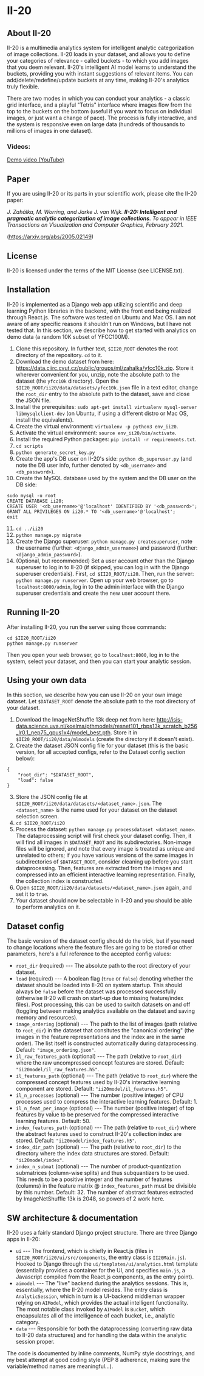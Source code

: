# II-20
## About II-20
II-20 is a multimedia analytics system for intelligent analytic categorization of image collections. II-20 loads in your dataset, and allows you to define your categories of relevance - called buckets - to which you add images that you deem relevant. II-20's intelligent AI model learns to understand the buckets, providing you with instant suggestions of relevant items. You can add/delete/redefine/update buckets at any time, making II-20's analytics truly flexible.

There are two modes in which you can conduct your analytics - a classic grid interface, and a playful "Tetris" interface where images flow from the top to the buckets on the bottom (useful if you want to focus on individual images, or just want a change of pace). The process is fully interactive, and the system is responsive even on large data (hundreds of thousands to millions of images in one dataset).

### Videos:
[Demo video (YouTube)](https://www.youtube.com/watch?v=M2vJQCY_omU)

## Paper
If you are using II-20 or its parts in your scientific work, please cite the II-20 paper:

*J. Zahálka, M. Worring, and Jarke J. van Wijk. **II-20: Intelligent and pragmatic analytic categorization of image collections**. To appear in IEEE Transactions on Visualization and Computer Graphics, February 2021.*

(https://arxiv.org/abs/2005.02149)

## License
II-20 is licensed under the terms of the MIT License (see LICENSE.txt).

## Installation
II-20 is implemented as a Django web app utilizing scientific and deep learning Python libraries in the backend, with the front end being realized through React.js. The software was tested on Ubuntu and Mac OS. I am not aware of any specific reasons it shouldn't run on Windows, but I have not tested that. In this section, we describe how to get started with analytics on demo data (a random 10K subset of YFCC100M).

1. Clone this repository. In further text, `$II20_ROOT` denotes the root directory of the repository. `cd` to it.
2. Download the demo dataset from here: https://data.ciirc.cvut.cz/public/groups/ml/zahalka/yfcc10k.zip. Store it wherever convenient for you, unzip, note the absolute path to the dataset (the `yfcc10k` directory). Open the `$II20_ROOT/ii20/data/datasets/yfcc10k.json` file in a text editor, change the `root_dir` entry to the absolute path to the dataset, save and close the JSON file.
3. Install the prerequisites: `sudo apt-get install virtualenv mysql-server libmysqlclient-dev` (on Ubuntu, if using a different distro or Mac OS, install the equivalents).
4. Create the virtual environment: `virtualenv -p python3 env_ii20`.
5. Activate the virtual environment: `source env_ii20/bin/activate`.
6. Install the required Python packages: `pip install -r requirements.txt`.
7. `cd scripts`
8. `python generate_secret_key.py`
9. Create the app's DB user on II-20's side: `python db_superuser.py` (and note the DB user info, further denoted by `<db_username>` and `<db_password>`).
10. Create the MySQL database used by the system and the DB user on the DB side:
```
sudo mysql -u root
CREATE DATABASE ii20;
CREATE USER '<db_username>'@'localhost' IDENTIFIED BY '<db_password>';
GRANT ALL PRIVILEGES ON ii20.* TO '<db_username>'@'localhost';
exit
```
11. `cd ../ii20`
12. `python manage.py migrate`
13. Create the Django superuser: `python manage.py createsuperuser`, note the username (further: `<django_admin_username>`) and password (further: `<django_admin_password>`).
14. (Optional, but recommended) Set a user account other than the Django superuser to log in to II-20 (if skipped, you can log in with the Django superuser credentials). First, `cd $II20_ROOT/ii20`. Then, run the server: `python manage.py runserver`. Open up your web browser, go to `localhost:8000/admin`, log in to the admin interface with the Django superuser credentials and create the new user account there.

## Running II-20
After installing II-20, you run the server using those commands:
```
cd $II20_ROOT/ii20
python manage.py runserver
```

Then you open your web browser, go to `localhost:8000`, log in to the system, select your dataset, and then you can start your analytic session.

## Using your own data
In this section, we describe how you can use II-20 on your own image dataset. Let `$DATASET_ROOT` denote the absolute path to the root directory of your dataset.

1. Download the ImageNetShuffle 13k deep net from here: http://isis-data.science.uva.nl/koelma/pthmodels/resnet101_rbps13k_scratch_b256_lr0.1_nep75_gpus1x4/model_best.pth. Store it in `$II20_ROOT/ii20/data/mlmodels` (create the directory if it doesn't exist).
2. Create the dataset JSON config file for your dataset (this is the basic version, for all accepted configs, refer to the Dataset config section below):
```
{
	"root_dir": "$DATASET_ROOT",
	"load": false
}
```
3. Store the JSON config file at `$II20_ROOT/ii20/data/datasets/<dataset_name>.json`. The `<dataset_name>` is the name used for your dataset on the dataset selection screen.
4. `cd $II20_ROOT/ii20`
5. Process the dataset: `python manage.py processdataset <dataset_name>`. The dataprocessing script will first check your dataset config. Then, it will find all images in `$DATASET_ROOT` and its subdirectories. Non-image files will be ignored, and note that every image is treated as unique and unrelated to others; if you have various versions of the same images in subdirectories of `$DATASET_ROOT`, consider cleaning up before you start dataprocessing. Then, features are extracted from the images and compressed into an efficient interactive learning representation. Finally, the collection index is constructed.
6. Open `$II20_ROOT/ii20/data/datasets/<dataset_name>.json` again, and set it to `true`.
7. Your dataset should now be selectable in II-20 and you should be able to perform analytics on it.

## Dataset config
The basic version of the dataset config should do the trick, but if you need to change locations where the feature files are going to be stored or other parameters, here's a full reference to the accepted config values:
* `root_dir` (required) --- The absolute path to the root directory of your dataset.
* `load` (required) --- A boolean flag (`true` or `false`) denoting whether the dataset should be loaded into II-20 on system startup. This should always be `false` before the dataset was processed successfully (otherwise II-20 will crash on start-up due to missing feature/index files). Post processing, this can be used to switch datasets on and off (toggling between making analytics available on the dataset and saving memory and resources).
* `image_ordering` (optional) --- The path to the list of images (path relative to `root_dir`) in the dataset that consitutes the "canonical ordering" (the images in the feature representations and the index are in the same order). The list itself is constructed automatically during dataprocessing. Default: `"image_ordering.json"`.
* `il_raw_features_path` (optional) --- The path (relative to `root_dir`) where the raw uncompressed concept features are stored. Default: `"ii20model/il_raw_features.h5"`.
* `il_features_path` (optional) --- The path (relative to `root_dir`) where the compressed concept features used by II-20's interactive learning component are stored. Default: `"ii20model/il_features.h5"`.
* `il_n_processes` (optional) --- The number (positive integer) of CPU processes used to compress the interactive learning features. Default: 1.
* `il_n_feat_per_image` (optional) --- The number (positive integer) of top features by value to be preserved for the compressed interactive learning features. Default: 50.
* `index_features_path` (optional) --- The path (relative to `root_dir`) where the abstract features used to construct II-20's collection index are stored. Default: `"ii20model/index_features.h5"`.
* `index_dir_path` (optional) --- The path (relative to `root_dir`) to the directory where the index data structures are stored. Default: `"ii20model/index"`.
* `index_n_submat` (optional) --- The number of product-quantization submatrices (column-wise splits) and thus subquantizers to be used. This needs to be a positive integer and the number of features (columns) in the feature matrix @ `index_features_path` must be divisible by this number. Default: 32. The number of abstract features extracted by ImageNetShuffle 13k is 2048, so powers of 2 work here.

## SW architecture & documentation
II-20 uses a fairly standard Django project structure. There are three Django apps in II-20:
* `ui` --- The frontend, which is chiefly in React.js (files in `$II20_ROOT/ii20/ui/src/components`, the entry class is `II20Main.js`). Hooked to Django through the `ui/templates/ui/analytics.html` template (essentially provides a container for the UI, and specifies `main.js`, a Javascript compiled from the React.js components, as the entry point).
* `aimodel` --- The "live" backend during the analytics sessions. This is, essentially, where the II-20 model resides. The entry class is `AnalyticSession`, which in turn is a UI-backend middleman wrapper relying on `AIModel`, which provides the actual intelligent functionality. The most notable class invoked by `AIModel` is `Bucket`, which encapsulates all of the intelligence of each bucket, i.e., analytic category.
* `data` --- Responsible for both the dataprocessing (converting raw data to II-20 data structures) and for handling the data within the analytic session proper.

The code is documented by inline comments, NumPy style docstrings, and my best attempt at good coding style (PEP 8 adherence, making sure the variable/method names are meaningful...).
